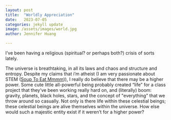 ```yaml
---
layout: post
title:  "Worldly Appreciation"
date:   2023-07-05
categories: jekyll update
image: /assets/images/world.jpg
author: Jennifer Huang

---
```


I’ve been having a religious (spiritual? or perhaps both?) crisis of sorts lately. 

The universe is breathtaking, in all its laws and chaos and structure and entropy. Despite my claims that i’m atheist (I am very passionate about STEM (<a href="https://instagram.com/omjee.nnifer" target="_blank">Soup To Eat Mmmm</a>)), I really do believe that there may be a higher power. Some cute little all-powerful being probably created “life” for a class project that they’ve been working really hard on, and (literally) boom: gravity, planets, black holes, stars, and the concept of "everything" that we throw around so casually. Not only is there life within these celestial beings; these celestial beings are alive themselves within the universe. How else would such a majestic entity exist if it weren’t for a higher power?